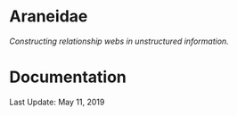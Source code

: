 # Araneidae

_Constructing relationship webs in unstructured information._

# Documentation


Last Update: May 11, 2019
